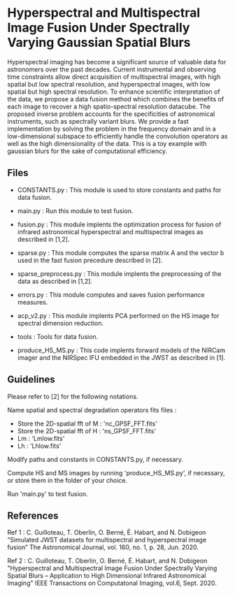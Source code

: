 # Hyperspectral and Multispectral Image Fusion Under Spectrally Varying Gaussian Spatial Blurs

Hyperspectral imaging has become a significant source of valuable data for astronomers over the past decades. Current instrumental and observing time constraints allow direct acquisition of multispectral images, with high spatial but low spectral resolution, and hyperspectral images, with low spatial but high spectral resolution. 
To enhance scientific interpretation of the data, we propose a data fusion method which combines the benefits of each image to recover a high spatio-spectral resolution datacube. 
The proposed inverse problem accounts for the specificities of astronomical instruments, such as spectrally variant blurs. 
We provide a fast implementation by solving the problem in the frequency domain and in a low-dimensional subspace to efficiently handle the convolution operators as well as the high dimensionality of the data. 
This is a toy example with gaussian blurs for the sake of computational efficiency. 

## Files 

- CONSTANTS.py : This module is used to store constants and paths for data fusion.
- main.py : Run this module to test fusion.
- fusion.py : This module implents the optimization process for fusion of infrared astronomical hyperspectral and multispectral images as described in [1,2].
- sparse.py : This module computes the sparse matrix A and the vector b used in the fast fusion precedure described in [2].
- sparse_preprocess.py : This module implents the preprocessing of the data as described in [1,2].
- errors.py : This module computes and saves fusion performance measures.
- acp_v2.py : This module implents PCA performed on the HS image for spectral dimension reduction.
- tools : Tools for data fusion.

- produce_HS_MS.py : This code implents forward models of the NIRCam imager and the NIRSpec IFU embedded in the JWST as described in [1].

## Guidelines

Please refer to [2] for the following notations.

Name spatial and spectral degradation operators fits files :
- Store the 2D-spatial fft of M : 'nc_GPSF_FFT.fits'
- Store the 2D-spatial fft of H : 'ns_GPSF_FFT.fits'
- Lm : 'Lmlow.fits'
- Lh : 'Lhlow.fits'

Modify paths and constants in CONSTANTS.py, if necessary. 

Compute HS and MS images by running 'produce_HS_MS.py', if necessary, or store them in the folder of your choice.

Run 'main.py' to test fusion.

## References

Ref 1 : C. Guilloteau, T. Oberlin, O. Berné, É. Habart, and N. Dobigeon
“Simulated JWST datasets for multispectral and hyperspectral image fusion”
The Astronomical Journal, vol. 160, no. 1, p. 28, Jun. 2020.

Ref 2 : C. Guilloteau, T. Oberlin, O. Berné, É. Habart, and N. Dobigeon
"Hyperspectral and Multispectral Image Fusion Under Spectrally Varying Spatial Blurs – Application to High Dimensional Infrared Astronomical Imaging"
IEEE Transactions on Computatonal Imaging, vol.6, Sept. 2020.
